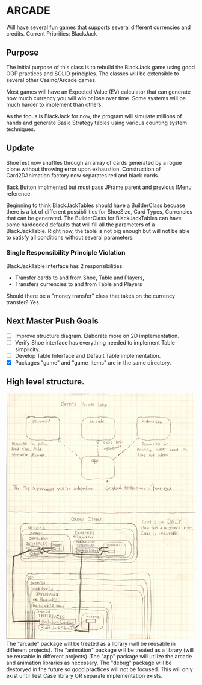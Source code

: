 # ARCADE
Will have several fun games that supports several different currencies and credits.
Current Priorities:
BlackJack

## Purpose
The initial purpose of this class is to rebuild the BlackJack game using good OOP practices and SOLID principles.
The classes will be extensible to several other Casino/Arcade games.

Most games will have an Expected Value (EV) calculator that can generate how much currency you will win or lose over time.
Some systems will be much harder to implement than others.

As the focus is BlackJack for now, the program will simulate millions of hands and generate Basic Strategy tables using various counting system techniques.

## Update
ShoeTest now shuffles through an array of cards generated by a rogue clone without throwing error upon exhaustion.
Construction of Card2DAnimation factory now separates red and black cards.

Back Button implmented but must pass JFrame parent and previous IMenu reference.

Beginning to think BlackJackTables should have a BuilderClass becuase there is a lot of different possiblilities for ShoeSize, Card Types, Currencies that can be generated.
The BuilderClass for BlackJackTables can have some hardcoded defaults that will fill all the parameters of a BlackJackTable.
Right now, the table is not big enough but will not be able to satisfy all conditions without several parameters.

### Single Responsibility Principle Violation
BlackJackTable interface has 2 responsibilities:
* Transfer cards to and from Shoe, Table and Players,
* Transfers currencies to and from Table and Players

Should there be a "money transfer" class that takes on the currency transfer? Yes.

## Next Master Push Goals
- [ ] Improve structure diagram. Elaborate more on 2D implementation.
- [ ] Verify Shoe interface has everything needed to implement Table simplicity.
- [ ] Develop Table Interface and Default Table implementation.
- [x] Packages "game" and "game_items" are in the same directory.

## High level structure.
![Generic Game Structure](readmesrcs/GameSetup.jpg)
The "arcade" package will be treated as a library (will be reusable in different projects).
The "animation" package will be treated as a library (will be reusable in different projects).
The "app" package will utilize the arcade and animation libraries as necessary.
The "debug" package will be destoryed in the future so good practices will not be focused. This will only exist until Test Case library OR separate implementation exists.